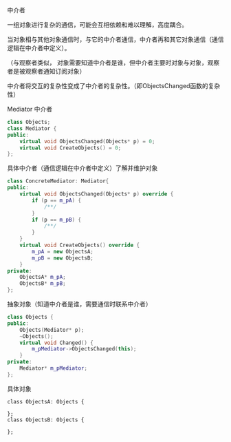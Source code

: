 中介者

一组对象进行复杂的通信，可能会互相依赖和难以理解，高度耦合。

当对象相与其他对象通信时，与它的中介者通信，中介者再和其它对象通信（通信逻辑在中介者中定义）。

（与观察者类似， 对象需要知道中介者是谁，但中介者主要时对象与对象，观察者是被观察者通知订阅对象）

中介者将交互的复杂性变成了中介者的复杂性。（即ObjectsChanged函数的复杂性）

Mediator 中介者

```c++
class Objects;
class Mediator {
public:
    virtual void ObjectsChanged(Objects* p) = 0;
    virtual void CreateObjects() = 0;
};
```

具体中介者（通信逻辑在中介者中定义）了解并维护对象

```c++
class ConcreteMediator: Mediator{
public:
    virtual void ObjectsChanged(Objects* p) override {
        if (p == m_pA) {
            /**/
        }
        if (p == m_pB) {
            /**/
        }
    }
    virtual void CreateObjects() override {
        m_pA = new ObjectsA;
        m_pB = new ObjectsB;
    }
private:
    ObjectsA* m_pA;
    ObjectsB* m_pB;
};
```

抽象对象（知道中介者是谁，需要通信时联系中介者）

```c++
class Objects {
public:
    Objects(Mediator* p);
    ~Objects();
    virtual void Changed() {
        m_pMediator->ObjectsChanged(this);
    }
private:
    Mediator* m_pMediator;
};
```

具体对象

```
class ObjectsA: Objects {

};
class ObjectsB: Objects {

};
```

